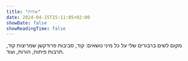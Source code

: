 ```yaml
---
title: "אודות"
date: 2024-04-15T15:11:05+02:00
showDate: false
showReadingTime: false
---
```


מקום לשים ברבורים שלי על כל מיני נושאים: קוד, סביבות פרודקשן שמריצות קוד, תרבות פיתוח, הורות, ועוד.

